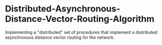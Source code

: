 # Distributed-Asynchronous-Distance-Vector-Routing-Algorithm
Implementing a "distributed" set of procedures that implement a distributed asynchronous distance vector routing for the network.
